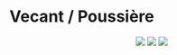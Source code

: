 # Vecant / Poussière

<span>
  <div align="center"> 
    <a herf="https://space.bilibili.com/3494357629929744">
      <img src="https://img.shields.io/badge/bilibili-B%E7%AB%99-pink" />
    </a>
    <a herf="https://blog.csdn.net/2301_77428712">
      <img src="https://img.shields.io/badge/CSDN-%E8%AE%BA%E5%9D%9B-red" />
    </a>
    <a herf="https://www.zhihu.com/people/vecantdk">
      <img src="https://img.shields.io/badge/Zhihu-%E7%9F%A5%E4%B9%8E-blue" />
    </a>
  </div>
</span>
